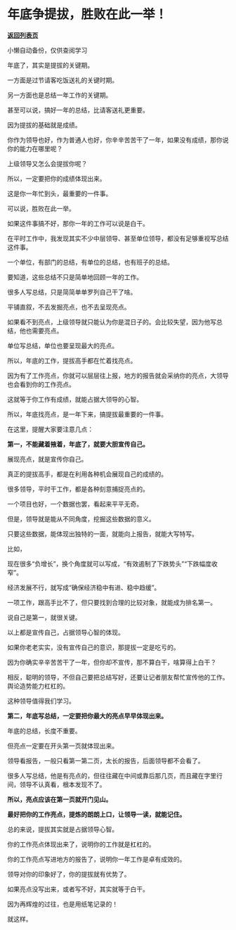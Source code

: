 # 年底争提拔，胜败在此一举！

[**返回列表页**](/gzh/费曼的小茶馆)

小懒自动备份，仅供查阅学习

年底了，其实是提拔的关键期。

一方面是过节请客吃饭送礼的关键时期。

另一方面也是总结一年工作的关键期。

甚至可以说，搞好一年的总结，比请客送礼更重要。  

因为提拔的基础就是成绩。  

你作为领导也好，作为普通人也好，你辛辛苦苦干了一年，如果没有成绩，那你说你的能力在哪里呢？

上级领导又怎么会提拔你呢？

所以，一定要把你的成绩体现出来。  

这是你一年忙到头，最重要的一件事。  

可以说，胜败在此一举。

如果这件事搞不好，那你一年的工作可以说是白干。

在平时工作中，我发现其实不少中层领导、甚至单位领导，都没有足够重视写总结这件事。

一个单位，有部门的总结，有单位的总结，也有班子的总结。  

要知道，这些总结不只是简单地回顾一年的工作。  

很多人写总结，只是简简单单罗列自己干了啥。

平铺直叙，不去发掘亮点，也不去呈现亮点。  

如果看不到亮点，上级领导就只能认为你是混日子的。会比较失望，因为他写总结，他也需要亮点。

单位写总结，单位也要呈现最大的亮点。  

所以，年底的工作，提拔高手都在忙着找亮点。  

因为有了工作亮点，你就可以层层往上报，地方的报告就会采纳你的亮点，大领导也会看到你的工作亮点。

这就等于你工作有成绩，就能占据大领导的心智。  

所以，年底找亮点，是一年下来，搞提拔最重要的一件事。

在这里，提醒大家要注意几点：  

**第一，不能藏着掖着，年底了，就要大胆宣传自己。**

展现亮点，就是宣传你自己。

真正的提拔高手，都是在利用各种机会展现自己的成绩的。

很多领导，平时干工作，都是各种刻意捕捉亮点的。

一个项目也好，一个数据也罢，看起来平平无奇。  

但是，领导就是能从不同角度，挖掘这些数据的意义。

只要这些数据，能体现出独特的一面，就能向上报告，就能大写特写。  

比如，  

现在很多“负增长”，换个角度就可以写成，“有效遏制了下跌势头”“下跌幅度收窄”。

经济发展不行，就写成“确保经济稳中有进、稳中趋缓”。

一项工作，跟高手比不了，但只要找到合理的比较对象，就能成为排名第一。  

说自己是第一，就很关键。

以上都是宣传自己，占据领导心智的体现。  

如果你老老实实，没有宣传自己的意识，那提拔一定是吃亏的。

因为你确实辛辛苦苦干了一年，但你却不宣传，那不算白干，啥算得上白干？

相反，聪明的领导，不但自己要把总结写好，还要让记者朋友帮忙宣传他的工作。舆论造势能力杠杠的。

这种领导值得我们学习。

**第二，年底写总结，一定要把你最大的亮点早早体现出来。**

年底的总结，长度不重要。

但亮点一定要在开头第一页就体现出来。

领导看报告，一般只看第一第二页，太长的报告，后面领导都不会看了。

很多人写总结，他是有亮点的，但往往藏在中间或靠后那几页，而且藏在字里行间，领导不认真看，根本发现不了。  

**所以，亮点应该在第一页就开门见山。**

**最好把你的工作亮点，提炼的朗朗上口，让领导一读，就能记住。**

总的来说，提拔其实就是占据领导心智。

你的工作亮点体现出来了，说明你的工作就是杠杠的。  

你的工作亮点写进地方的报告了，说明你一年工作是卓有成效的。

领导对你的印象好了，你的提拔就有优势了。

如果亮点没写出来，或者写不好，其实就等于白干。

因为再辉煌的过往，也是用纸笔记录的！

就这样。

